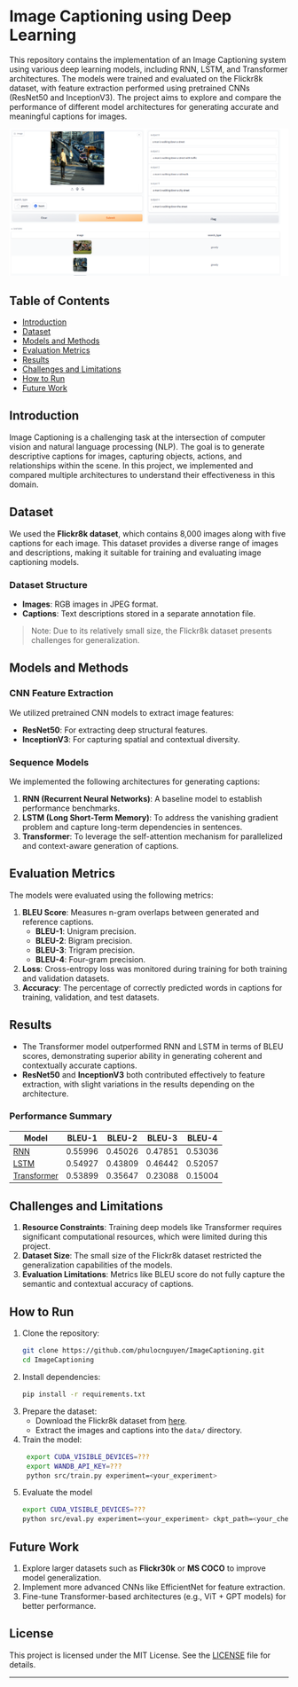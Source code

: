 # Image Captioning using Deep Learning

This repository contains the implementation of an Image Captioning system using various deep learning models, including RNN, LSTM, and Transformer architectures. The models were trained and evaluated on the Flickr8k dataset, with feature extraction performed using pretrained CNNs (ResNet50 and InceptionV3). The project aims to explore and compare the performance of different model architectures for generating accurate and meaningful captions for images.

![Interface](ui.png)

## Table of Contents
- [Introduction](#introduction)
- [Dataset](#dataset)
- [Models and Methods](#models-and-methods)
- [Evaluation Metrics](#evaluation-metrics)
- [Results](#results)
- [Challenges and Limitations](#challenges-and-limitations)
- [How to Run](#how-to-run)
- [Future Work](#future-work)

## Introduction
Image Captioning is a challenging task at the intersection of computer vision and natural language processing (NLP). The goal is to generate descriptive captions for images, capturing objects, actions, and relationships within the scene. In this project, we implemented and compared multiple architectures to understand their effectiveness in this domain.

## Dataset
We used the **Flickr8k dataset**, which contains 8,000 images along with five captions for each image. This dataset provides a diverse range of images and descriptions, making it suitable for training and evaluating image captioning models. 

### Dataset Structure
- **Images**: RGB images in JPEG format.
- **Captions**: Text descriptions stored in a separate annotation file.

> Note: Due to its relatively small size, the Flickr8k dataset presents challenges for generalization.

## Models and Methods

### CNN Feature Extraction
We utilized pretrained CNN models to extract image features:
- **ResNet50**: For extracting deep structural features.
- **InceptionV3**: For capturing spatial and contextual diversity.

### Sequence Models
We implemented the following architectures for generating captions:
1. **RNN (Recurrent Neural Networks)**: A baseline model to establish performance benchmarks.
2. **LSTM (Long Short-Term Memory)**: To address the vanishing gradient problem and capture long-term dependencies in sentences.
3. **Transformer**: To leverage the self-attention mechanism for parallelized and context-aware generation of captions.

## Evaluation Metrics
The models were evaluated using the following metrics:

1. **BLEU Score**: Measures n-gram overlaps between generated and reference captions.
   - **BLEU-1**: Unigram precision.
   - **BLEU-2**: Bigram precision.
   - **BLEU-3**: Trigram precision.
   - **BLEU-4**: Four-gram precision.
2. **Loss**: Cross-entropy loss was monitored during training for both training and validation datasets.
3. **Accuracy**: The percentage of correctly predicted words in captions for training, validation, and test datasets.

## Results
- The Transformer model outperformed RNN and LSTM in terms of BLEU scores, demonstrating superior ability in generating coherent and contextually accurate captions.
- **ResNet50** and **InceptionV3** both contributed effectively to feature extraction, with slight variations in the results depending on the architecture.

### Performance Summary
| Model        | BLEU-1 | BLEU-2 | BLEU-3 | BLEU-4 | 
|--------------|--------|--------|--------|--------|
| [RNN](https://wandb.ai/locnp/image-captioning/reports/Image-Captioning-Using-RNN--VmlldzoxMDU4ODAxNg?accessToken=72pahyhyuooehicttfhhj3j0ce6utaav6p15ai5jplw434a6zvjj5b8gxdg2w9a8)          | 0.55996   | 0.45026   | 0.47851   | 0.53036   | 
| [LSTM](https://wandb.ai/trangdo/image-captioning/reports/imageCaptioning-using-LSTM--VmlldzoxMDU4OTEwOQ?accessToken=1ba0tihsii47z5fw7opb9llw8y38qgc6tyin372zjdyqiqhkqwcmju5orxr69q8e&fbclid=IwY2xjawHJPdVleHRuA2FlbQIxMAABHQ8NfzQ2gU9ZTcjt_1rWxVbjA6Cv4rP0M8N4Tpd7GxTo1GzC5zNder5NVA_aem_aEbyCxeLX9FVp1hQkxWymA)         | 0.54927   | 0.43809   | 0.46442   | 0.52057   |
| [Transformer](https://wandb.ai/lamai284/image_caption/reports/Image-caption-using-Transformer--VmlldzoxMDU5NTk5OA?accessToken=tflfntaa2u0telicydcp9tb0g4cv72xihnig7f8zr8634e44eqkeywxi3je7pfc6)  | 0.53899   | 0.35647   | 0.23088   | 0.15004   |
## Challenges and Limitations
1. **Resource Constraints**: Training deep models like Transformer requires significant computational resources, which were limited during this project.
2. **Dataset Size**: The small size of the Flickr8k dataset restricted the generalization capabilities of the models.
3. **Evaluation Limitations**: Metrics like BLEU score do not fully capture the semantic and contextual accuracy of captions.

## How to Run

1. Clone the repository:
   ```bash
   git clone https://github.com/phulocnguyen/ImageCaptioning.git
   cd ImageCaptioning
   ```
2. Install dependencies:
   ```bash
   pip install -r requirements.txt
   ```
3. Prepare the dataset:
   - Download the Flickr8k dataset from [here](https://www.kaggle.com/datasets/adityajn105/flickr8k).
   - Extract the images and captions into the `data/` directory.
4. Train the model:
   ```bash
    export CUDA_VISIBLE_DEVICES=???
    export WANDB_API_KEY=???
    python src/train.py experiment=<your_experiment>
   ```
5. Evaluate the model
   ```bash
   export CUDA_VISIBLE_DEVICES=???
   python src/eval.py experiment=<your_experiment> ckpt_path=<your_checkpoint>
   ```

## Future Work
1. Explore larger datasets such as **Flickr30k** or **MS COCO** to improve model generalization.
2. Implement more advanced CNNs like EfficientNet for feature extraction.
3. Fine-tune Transformer-based architectures (e.g., ViT + GPT models) for better performance.

## License
This project is licensed under the MIT License. See the [LICENSE](LICENSE) file for details.

---

